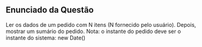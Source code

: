 ## Enunciado da Questão
Ler os dados de um pedido com N itens (N fornecido pelo usuário). Depois, mostrar um
sumário do pedido. Nota: o instante do pedido deve ser o instante do sistema: new Date()

